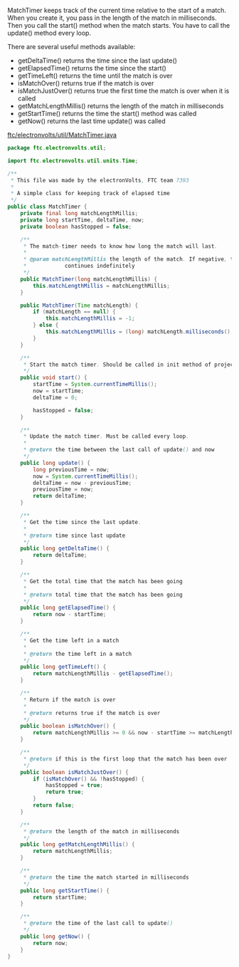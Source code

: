 MatchTimer keeps track of the current time relative to the start of a match. When you create it, you pass in the length of the match in milliseconds. Then you call the start() method when the match starts. You have to call the update() method every loop.

There are several useful methods available:

* getDeltaTime() returns the time since the last update()
* getElapsedTime() returns the time since the start()
* getTimeLeft() returns the time until the match is over
* isMatchOver() returns true if the match is over
* isMatchJustOver() returns true the first time the match is over when it is called
* getMatchLengthMillis() returns the length of the match in milliseconds
* getStartTime() returns the time the start() method was called
* getNow() returns the last time update() was called

[ftc/electronvolts/util/MatchTimer.java](https://github.com/FTC7393/state-machine-framework/blob/master/src/ftc/electronvolts/util/MatchTimer.java)
```java
package ftc.electronvolts.util;

import ftc.electronvolts.util.units.Time;

/**
 * This file was made by the electronVolts, FTC team 7393
 *
 * A simple class for keeping track of elapsed time
 */
public class MatchTimer {
    private final long matchLengthMillis;
    private long startTime, deltaTime, now;
    private boolean hasStopped = false;

    /**
     * The match-timer needs to know how long the match will last.
     *
     * @param matchLengthMillis the length of the match. If negative, the match
     *            continues indefinitely
     */
    public MatchTimer(long matchLengthMillis) {
        this.matchLengthMillis = matchLengthMillis;
    }

    public MatchTimer(Time matchLength) {
        if (matchLength == null) {
            this.matchLengthMillis = -1;
        } else {
            this.matchLengthMillis = (long) matchLength.milliseconds();
        }
    }

    /**
     * Start the match timer. Should be called in init method of project.
     */
    public void start() {
        startTime = System.currentTimeMillis();
        now = startTime;
        deltaTime = 0;

        hasStopped = false;
    }

    /**
     * Update the match timer. Must be called every loop.
     *
     * @return the time between the last call of update() and now
     */
    public long update() {
        long previousTime = now;
        now = System.currentTimeMillis();
        deltaTime = now - previousTime;
        previousTime = now;
        return deltaTime;
    }

    /**
     * Get the time since the last update.
     *
     * @return time since last update
     */
    public long getDeltaTime() {
        return deltaTime;
    }

    /**
     * Get the total time that the match has been going
     *
     * @return total time that the match has been going
     */
    public long getElapsedTime() {
        return now - startTime;
    }

    /**
     * Get the time left in a match
     *
     * @return the time left in a match
     */
    public long getTimeLeft() {
        return matchLengthMillis - getElapsedTime();
    }

    /**
     * Return if the match is over
     *
     * @return returns true if the match is over
     */
    public boolean isMatchOver() {
        return matchLengthMillis >= 0 && now - startTime >= matchLengthMillis;
    }

    /**
     * @return if this is the first loop that the match has been over
     */
    public boolean isMatchJustOver() {
        if (isMatchOver() && !hasStopped) {
            hasStopped = true;
            return true;
        }
        return false;
    }

    /**
     * @return the length of the match in milliseconds
     */
    public long getMatchLengthMillis() {
        return matchLengthMillis;
    }

    /**
     * @return the time the match started in milliseconds
     */
    public long getStartTime() {
        return startTime;
    }

    /**
     * @return the time of the last call to update()
     */
    public long getNow() {
        return now;
    }
}
```